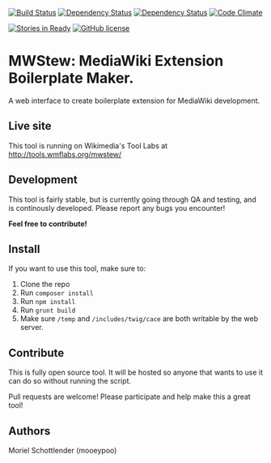 [![Build Status](https://travis-ci.org/mooeypoo/MWStew.svg?branch=master)](https://travis-ci.org/mooeypoo/MWStew)
[![Dependency Status](https://www.versioneye.com/user/projects/56f6408335630e0034fda4eb/badge.svg?style=flat)](https://www.versioneye.com/user/projects/56f6408335630e0034fda4eb)
[![Dependency Status](https://www.versioneye.com/user/projects/56f63e7335630e003888ac01/badge.svg?style=flat)](https://www.versioneye.com/user/projects/56f63e7335630e003888ac01)
[![Code Climate](https://codeclimate.com/github/mooeypoo/MWStew/badges/gpa.svg)](https://codeclimate.com/github/mooeypoo/MWStew)

[![Stories in Ready](https://badge.waffle.io/mooeypoo/MWStew.svg?label=ready&title=Ready)](http://waffle.io/mooeypoo/MWStew)
[![GitHub license](https://img.shields.io/badge/license-GPLv2-blue.svg?style=plastic)](https://raw.githubusercontent.com/mooeypoo/MWStew/master/LICENSE)

# MWStew: MediaWiki Extension Boilerplate Maker.

A web interface to create boilerplate extension for MediaWiki development.

## Live site
This tool is running on Wikimedia's Tool Labs at http://tools.wmflabs.org/mwstew/

## Development
This tool is fairly stable, but is currently going through QA and testing, and is continously developed. Please report any bugs you encounter!

**Feel free to contribute!**

## Install
If you want to use this tool, make sure to:

1. Clone the repo
2. Run `composer install`
3. Run `npm install`
4. Run `grunt build`
5. Make sure `/temp` and `/includes/twig/cace` are both writable by the web server.

## Contribute
This is fully open source tool. It will be hosted so anyone that wants to use it can do so without running the script.

Pull requests are welcome! Please participate and help make this a great tool!

## Authors
Moriel Schottlender (mooeypoo)
